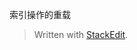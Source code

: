 索引操作的重载


> Written with [StackEdit](https://stackedit.io/).
<!--stackedit_data:
eyJoaXN0b3J5IjpbMTYyNzIzODYzOF19
-->
